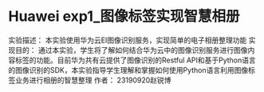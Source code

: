 # Huawei exp1_图像标签实现智慧相册
实验描述：
  本实验使用华为云EI图像识别服务，实现简单的电子相册整理功能
实现目的：
  通过本实验，学生将了解如何结合华为云中的图像识别服务进行图像内容标签的功能。目前华为共有云提供了图像识别的Restful API和基于Python语言的图像识别的SDK，本实验指导学生理解和掌握如何使用Python语言利用图像标签业务进行相册的智慧整理
作者：
  23190920赵锐博
